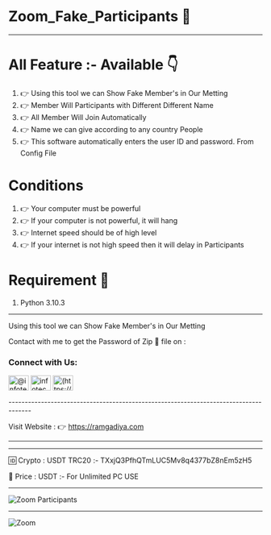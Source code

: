 # Zoom_Fake_Participants 💚
-----------------------------------
# All Feature :- Available 👇
1. 👉 Using this tool we can Show Fake Member's in Our Metting
2. 👉 Member Will Participants with Different Different Name
3. 👉 All Member Will Join Automatically 
4. 👉 Name we can give according to any country People
5. 👉 This software automatically enters the user ID and password. From Config File

# Conditions
1. 👉 Your computer must be powerful
2. 👉 If your computer is not powerful, it will hang
3. 👉 Internet speed should be of high level
4. 👉 If your internet is not high speed then it will delay in Participants

# Requirement 📝
1. Python 3.10.3


----------------------------------------------------------------------------------------------------------------------

Using this tool we can Show Fake Member's in Our Metting 

Contact with me to get the Password of Zip 📁 file on :

<h3 align="left">Connect with Us:</h3>
<p align="left">
<a href="https://twitter.com/@infotech4you" target="blank"><img align="center" src="https://raw.githubusercontent.com/rahuldkjain/github-profile-readme-generator/master/src/images/icons/Social/twitter.svg" alt="@infotech4you" height="30" width="40" /></a>
<a href="https://instagram.com/infotech4you_" target="blank"><img align="center" src="https://raw.githubusercontent.com/rahuldkjain/github-profile-readme-generator/master/src/images/icons/Social/instagram.svg" alt="infotech4you_" height="30" width="40" /></a>
<a href="https://www.youtube.com/watch?v=FYzBRT15Q54" target="blank"><img align="center" src="https://raw.githubusercontent.com/rahuldkjain/github-profile-readme-generator/master/src/images/icons/Social/youtube.svg" alt="(https://www.youtube.com/watch?v=FYzBRT15Q54)" height="30" width="40" /></a>
</p>
-------------------------------------------------------------------------------------

Visit Website : 👉 https://ramgadiya.com

-------------------------------------------------------------------------------------
-------------------------------------------------------------------------------------

🆔 Crypto : USDT TRC20 :- TXxjQ3PfhQTmLUC5Mv8q4377bZ8nEm5zH5 $$$$

🛒 Price : USDT :- For Unlimited PC USE

-------------------------------------------------------------------------------------

![Zoom Participants](https://user-images.githubusercontent.com/95950194/147309545-6269ec3c-48a0-42ea-a2c5-85da4a499eca.jpg)

-------------------------------------------------------------------------------------

![Zoom](https://user-images.githubusercontent.com/95950194/147268471-3302df77-0f52-4cc1-bacd-ec78f25e7ded.jpg)

